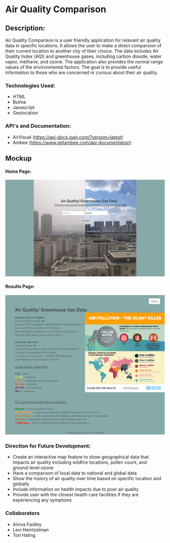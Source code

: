 # Air Quality Comparison

## Description:

Air Quality Comparison is a user friendly application for relavant air quality data in specific locations. It allows the user to make a direct comparsion of their current location to another city of their choice. The data includes Air Quality Index (AQI) and greenhouse gases, including carbon dioxide, water vapor, methane, and ozone. The application also provides the normal range values of the environmental factors. The goal is to provide useful information to those who are concerned or curious about their air quality. 

### Technologies Used: 
- HTML
- Bulma
- Javascript
- Geolocation

### API's and Documentation:
- AirVisual (https://api-docs.iqair.com/?version=latest)
- Ambee (https://www.getambee.com/api-documentation)

## Mockup 

#### Home Page: 
![air-quality-home-page](./assets/img/air-quality-home-page.jpg)

#### Results Page: 
![air-quality-results-page](./assets/img/results-screenshot-final.png)

### Direction for Future Development:
- Create an interactive map feature to show geographical data that impacts air quality including wildfire locations, pollen count, and ground-level ozone
- Have a comparison of local data to national and global data
- Show the history of air quality over time based on specific location and globally
- Include information on health impacts due to poor air quality
- Provide user with the closest health care facilities if they are experiencing any symptoms


### Collaborators 
- Alviva Faidley
- Levi Heintzelman
- Tori Haling